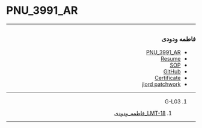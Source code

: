# PNU_3991_AR

---------------------
<div dir="rtl">
  
<a name="TOC"></a> 
--------------------- 
 ### فاطمه ودودی
- [PNU_3991_AR](https://github.com/Vadoody/PNU_3991_AR)
- [Resume](https://Vadoody.github.io/resume/) 
- [SOP](https://Vadoody.github.io/SOP/)
- [GitHub](https://github.com/Vadoody)
- [Certificate](https://github.com/Vadoody/Proof-javascript-certificate/blob/main/java%20script%20license.jpeg)
- [jlord patchwork](patchwork.jpg)

--------------------

1. G-L03 

    1. [LMT-18_فاطمه_ودودی](https://github.com/AliRazavi-edu/PNU_3991/tree/master/_BSc/Theory-of-Languages-and-Machines/_1115157_03/18_%D8%AD%D8%A7&D9%86%D9%87%20%D8%B4%D8%B9%D8%A8%D8%A7%D9%86%20%D8$A8%D9%84%D9%88%D9%83%D8%A7%D8%AA)    
    
--------------------  

</div>
